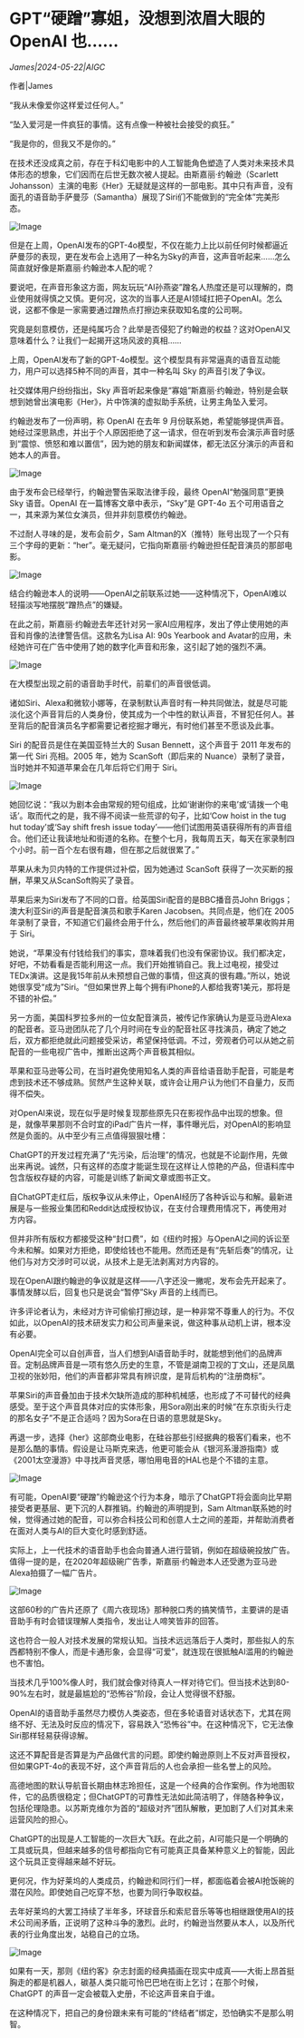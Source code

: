 # GPT“硬蹭”寡姐，没想到浓眉大眼的 OpenAI 也……

*James|2024-05-22|AIGC*

作者|James

“我从未像爱你这样爱过任何人。”

“坠入爱河是一件疯狂的事情。这有点像一种被社会接受的疯狂。”

“我是你的，但我又不是你的。”

在技术还没成真之前，存在于科幻电影中的人工智能角色塑造了人类对未来技术具体形态的想象，它们因而在后世无数次被人提起。由斯嘉丽·约翰逊（Scarlett Johansson）主演的电影《Her》无疑就是这样的一部电影。其中只有声音，没有面孔的语音助手萨曼莎（Samantha）展现了Siri们不能做到的“完全体”完美形态。

![Image](http://static.ylzbl.com/uploads/ueditor/php/upload/image/20240522/1716349212986735.jpeg)

但是在上周，OpenAI发布的GPT-4o模型，不仅在能力上比以前任何时候都逼近萨曼莎的表现，更在发布会上选用了一种名为Sky的声音，这声音听起来……怎么简直就好像是斯嘉丽·约翰逊本人配的呢？

要说吧，在声音形象这方面，网友玩玩“AI孙燕姿”蹭名人热度还是可以理解的，商业使用就得慎之又慎。更何况，这次的当事人还是AI领域扛把子OpenAI。怎么说，这都不像是一家需要通过蹭热点打擦边来获取知名度的公司啊。

究竟是刻意模仿，还是纯属巧合？此举是否侵犯了约翰逊的权益？这对OpenAI又意味着什么？让我们一起揭开这场风波的真相……

上周，OpenAI发布了新的GPT-4o模型。这个模型具有非常逼真的语音互动能力，用户可以选择5种不同的声音，其中一种名叫 Sky 的声音引发了争议。

社交媒体用户纷纷指出，Sky 声音听起来像是“寡姐”斯嘉丽·约翰逊，特别是会联想到她曾出演电影《Her》，片中饰演的虚拟助手系统，让男主角坠入爱河。

约翰逊发布了一份声明，称 OpenAI 在去年 9 月份联系她，希望能够提供声音。她经过深思熟虑，并出于个人原因拒绝了这一请求，但在听到发布会演示声音时感到“震惊、愤怒和难以置信”，因为她的朋友和新闻媒体，都无法区分演示的声音和她本人的声音。

![Image](http://static.ylzbl.com/uploads/ueditor/php/upload/image/20240522/1716349213479915.jpeg)

由于发布会已经举行，约翰逊警告采取法律手段，最终 OpenAI“勉强同意”更换 Sky 语音。OpenAI 在一篇博客文章中表示，“Sky”是 GPT-4o 五个可用语音之一，其来源为某位女演员，但并非刻意模仿约翰逊。

不过耐人寻味的是，发布会前夕，Sam Altman的X（推特）账号出现了一个只有三个字母的更新：“her”。毫无疑问，它指向斯嘉丽·约翰逊担任配音演员的那部电影。

![Image](http://static.ylzbl.com/uploads/ueditor/php/upload/image/20240522/1716349214367309.jpeg)

结合约翰逊本人的说明——OpenAI之前联系过她——这种情况下，OpenAI难以轻描淡写地摆脱“蹭热点”的嫌疑。

在此之前，斯嘉丽·约翰逊去年还针对另一家AI应用程序，发出了停止使用她的声音和肖像的法律警告信。这款名为Lisa AI: 90s Yearbook and Avatar的应用，未经她许可在广告中使用了她的数字化声音和形象，这引起了她的强烈不满。

![Image](http://static.ylzbl.com/uploads/ueditor/php/upload/image/20240522/1716349214901699.jpeg)

在大模型出现之前的语音助手时代，前辈们的声音很低调。

诸如Siri、Alexa和微软小娜等，在录制默认声音时有一种共同做法，就是尽可能淡化这个声音背后的人类身份，使其成为一个中性的默认声音，不冒犯任何人。甚至背后的配音演员名字都需要记者挖掘才曝光，有时他们甚至不愿谈及此事。

Siri 的配音员是住在美国亚特兰大的 Susan Bennett，这个声音于 2011 年发布的第一代 Siri 亮相。2005 年，她为 ScanSoft（即后来的 Nuance）录制了录音，当时她并不知道苹果会在几年后将它们用于 Siri。

![Image](http://static.ylzbl.com/uploads/ueditor/php/upload/image/20240522/1716349214671659.jpeg)

她回忆说：“我以为剧本会由常规的短句组成，比如‘谢谢你的来电’或‘请拨一个电话’。取而代之的是，我不得不阅读一些荒谬的句子，比如‘Cow hoist in the tug hut today’或‘Say shift fresh issue today’——他们试图用英语获得所有的声音组合。他们还让我读地址和街道的名称。在整个七月，我每周五天，每天在家录制四个小时。前一百个左右很有趣，但在那之后就很累了。”

苹果从未为贝内特的工作提供过补偿，因为她通过 ScanSoft 获得了一次买断的报酬，苹果又从ScanSoft购买了录音。

苹果后来为Siri发布了不同的口音。给英国Siri配音的是BBC播音员John Briggs；澳大利亚Siri的声音是配音演员和歌手Karen Jacobsen。共同点是，他们在 2005 年录制了录音，不知道它们最终会用于什么，然后他们的声音最终被苹果收购并用于 Siri。

她说，“苹果没有付钱给我们的事实，意味着我们也没有保密协议。我们都决定，好吧，不妨看看是否能利用这一点。我们开始推销自己。我上过电视，接受过TEDx演讲。这是我15年前从未预想自己做的事情，但这真的很有趣。”所以，她说她很享受“成为”Siri。“但如果世界上每个拥有iPhone的人都给我寄1美元，那将是不错的补偿。”

另一方面，美国科罗拉多州的一位女配音演员，被传记作家确认为是亚马逊Alexa的配音者。亚马逊团队花了几个月时间在专业的配音社区寻找演员，确定了她之后，双方都拒绝就此问题接受采访，希望保持低调。不过，旁观者仍可以从她之前配音的一些电视广告中，推断出这两个声音极其相似。

苹果和亚马逊等公司，在当时避免使用知名人类的声音给语音助手配音，可能是考虑到技术还不够成熟。贸然产生这种关联，或许会让用户认为他们不自量力，反而得不偿失。

对OpenAI来说，现在似乎是时候复现那些原先只在影视作品中出现的想象。但是，就像苹果那则不合时宜的iPad广告片一样，事件曝光后，对OpenAI的影响显然是负面的。从中至少有三点值得狠狠吐槽：

ChatGPT的开发过程充满了“先污染，后治理”的情况，也就是不论副作用，先做出来再说。诚然，只有这样的态度才能诞生现在这样让人惊艳的产品，但语料库中包含版权存疑的内容，可能是训练了新闻文章或图书正文。

自ChatGPT走红后，版权争议从未停止，OpenAI经历了各种诉讼与和解。最新进展是与一些报业集团和Reddit达成授权协议，在支付合理费用情况下，再使用对方内容。

但并非所有版权方都接受这种“封口费”，如《纽约时报》与OpenAI之间的诉讼至今未和解。如果对方拒绝，即使给钱也不能用。然而还是有“先斩后奏”的情况，让他们与对方交涉时可以说，从技术上是无法剥离对方内容的。

现在OpenAI跟约翰逊的争议就是这样——八字还没一撇呢，发布会先开起来了。事情发酵以后，回复也只是说会“暂停”Sky 声音的上线而已。

许多评论者认为，未经对方许可偷偷打擦边球，是一种非常不尊重人的行为。不仅如此，以OpenAI的技术研发实力和公司声量来说，做这种事从动机上讲，根本没有必要。

OpenAI完全可以自创声音，当人们想到AI语音助手时，就能想到他们的品牌声音。定制品牌声音是一项有悠久历史的生意，不管是湖南卫视的丁文山，还是凤凰卫视的张妙阳，他们的声音都非常具有辨识度，是背后机构的“注册商标”。

苹果Siri的声音叠加由于技术欠缺所造成的那种机械感，也形成了不可替代的经典感受。至于这个声音具体对应的实体形象，用Sora刚出来的时候“在东京街头行走的那名女子”不是正合适吗？因为Sora在日语的意思就是Sky。

再退一步，选择《her》这部商业电影，在硅谷那些引经据典的极客们看来，也不是那么酷的事情。假设是让马斯克来选，他更可能会从《银河系漫游指南》或《2001太空漫游》中寻找声音灵感，哪怕用电音的HAL也是个不错的主意。

![Image](http://static.ylzbl.com/uploads/ueditor/php/upload/image/20240522/1716349215103214.jpeg)

有可能，OpenAI要“硬蹭”约翰逊这个行为本身，暗示了ChatGPT将会面向比早期接受者更基层、更下沉的人群推销。约翰逊的声明提到，Sam Altman联系她的时候，觉得通过她的配音，可以弥合科技公司和创意人士之间的差距，并帮助消费者在面对人类与AI的巨大变化时感到舒适。

实际上，上一代技术的语音助手也会向普通人进行营销，例如在超级碗投放广告。值得一提的是，在2020年超级碗广告季，斯嘉丽·约翰逊本人还受邀为亚马逊Alexa拍摄了一幅广告片。

![Image](http://static.ylzbl.com/uploads/ueditor/php/upload/image/20240522/1716349215633146.jpeg)

这部60秒的广告片还原了《周六夜现场》那种脱口秀的搞笑情节，主要讲的是语音助手有时会错误理解人类指令，发出让人啼笑皆非的回答。

这也符合一般人对技术发展的常规认知。当技术远远落后于人类时，那些拟人的东西都特别不像人，而是卡通形象，会显得“可爱”，就连现在很抵触AI滥用的约翰逊也不害怕。

当技术几乎100%像人时，我们就会像对待真人一样对待它们。但当技术达到80-90%左右时，就是最尴尬的“恐怖谷”阶段，会让人觉得很不舒服。

OpenAI的语音助手虽然尽力模仿人类姿态，但在多轮语音对话状态下，尤其在网络不好、无法及时反应的情况下，容易跌入“恐怖谷”中。在这种情况下，它无法像Siri那样轻易获得谅解。

这还不算配音是否算是为产品做代言的问题。即使约翰逊原则上不反对声音授权，但如果GPT-4o的表现不好，这个声音背后的人也会承担一些名誉上的风险。

高德地图的默认导航音长期由林志玲担任，这是一个经典的合作案例。作为地图软件，它的品质很稳定；但ChatGPT的可靠性无法如此简洁明了，伴随各种争议，包括伦理隐患。以苏斯克维尔为首的“超级对齐”团队解散，更加剧了人们对其未来运营风险的担心。

ChatGPT的出现是人工智能的一次巨大飞跃。在此之前，AI可能只是一个明确的工具或玩具，但越来越多的信号都指向它有可能真正具备某种意义上的智能，因此这个玩具正变得越来越不好玩。

更何况，作为好莱坞的人类成员，约翰逊和同行们一样，都面临着会被AI抢饭碗的潜在风险。即使她自己吃穿不愁，也要为同行争取权益。

去年好莱坞的大罢工持续了半年多，环球音乐和索尼音乐等等也相继跟使用AI的技术公司闹矛盾，正说明了这种斗争的激烈。此时，约翰逊当然要从本人，以及所代表的行业角度出发，站稳自己的立场。

![Image](http://static.ylzbl.com/uploads/ueditor/php/upload/image/20240522/1716349216648857.jpeg)

如果有一天，那则《纽约客》杂志封面的经典插画在现实中成真——大街上昂首挺胸走的都是机器人，碳基人类只能可怜巴巴地在街上乞讨；在那个时候，ChatGPT 的声音一定会被载入史册，不论这声音来自于谁。

在这种情况下，把自己的身份跟未来有可能的“终结者”绑定，恐怕确实不是那么明智。

